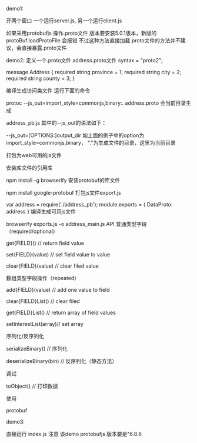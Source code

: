 demo1:

开两个窗口 一个运行server.js, 另一个运行client.js

如果采用protobufjs 操作.proto文件
版本要安装5.0.1版本，新版的protoBuf.loadProtoFile 会报错
不过这种方法直接加载.proto文件的方法并不建议，会直接暴露.proto文件


demo2:
定义一个.proto文件
address.proto文件
syntax = "proto2";

message Address
{
  required string province  = 1;
  required string city = 2;
  required string county = 3;
}


编译生成访问类文件
运行下面的命令

protoc --js_out=import_style=commonjs,binary:. address.proto
会当前目录生成

address_pb.js
其中的--js_out的语法如下：

--js_out=[OPTIONS:]output_dir
如上面的例子中的option为 import_style=commonjs,binary， "."为生成文件的目录，这里为当前目录


打包为web可用的js文件

安装库文件的引用库

npm install -g browserify
安装protobuf的库文件

npm install google-protobuf
打包js文件export.js

var address = require('./address_pb');
module.exports = {
  DataProto: address
}
编译生成可用js文件

browserify exports.js -o  address_main.js
API
普通类型字段（required/optional）

get{FIELD}() // return field value

set{FIELD}(value) // set field value to value

clear{FIELD}(value) // clear filed value

数组类型字段操作（repeated）

add{FIELD}(value) // add one value to field 

clear{FIELD}List() // clear filed 

get{FIELD}List() // return array of field values 

setInterestList(array)// set array 

序列化/反序列化

serializeBinary() // 序列化 

deserializeBinary(bin) // 反序列化（静态方法） 

调试

toObject() // 打印数据 

使用
<html>  
  <head>  
    <script type="text/javascript" src="address_main.js"></script> 
  </head>
  <body>
    protobuf
  </body>
    <script type="text/javascript">
      var address1 = new proto.Address();
      address1.setProvince("北京");
      address1.setCity("北京");
      address1.setCountry("海淀");
      console.log(address1.toObject());
    </script>
</html>

demo3:

直接运行 index.js 
注意 该demo protobufjs 版本要是^6.8.6